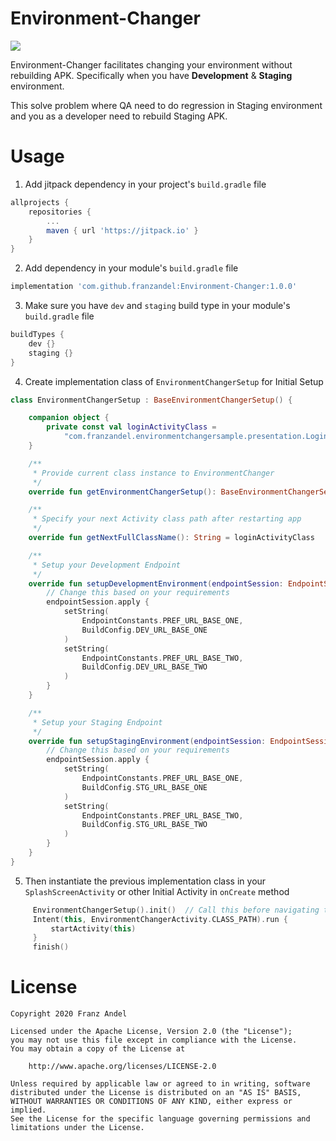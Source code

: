 # Environment-Changer
[![](https://jitpack.io/v/franzandel/Environment-Changer.svg)](https://jitpack.io/#franzandel/Environment-Changer)

Environment-Changer facilitates changing your environment without rebuilding APK. Specifically when you have **Development** & **Staging** environment.

This solve problem where QA need to do regression in Staging environment and you as a developer need to rebuild Staging APK.

# Usage

1. Add jitpack dependency in your project's `build.gradle` file

```groovy
allprojects {
    repositories {
        ...
        maven { url 'https://jitpack.io' }
    }
}
```

2. Add dependency in your module's `build.gradle` file

```groovy
implementation 'com.github.franzandel:Environment-Changer:1.0.0'
```

3. Make sure you have `dev` and `staging` build type in your module's `build.gradle` file

```groovy
buildTypes {
    dev {}
    staging {}
}
```

4. Create implementation class of `EnvironmentChangerSetup` for Initial Setup

```kotlin
class EnvironmentChangerSetup : BaseEnvironmentChangerSetup() {

    companion object {
        private const val loginActivityClass =
            "com.franzandel.environmentchangersample.presentation.LoginActivity"
    }

    /**
     * Provide current class instance to EnvironmentChanger
     */
    override fun getEnvironmentChangerSetup(): BaseEnvironmentChangerSetup = this

    /**
     * Specify your next Activity class path after restarting app
     */
    override fun getNextFullClassName(): String = loginActivityClass

    /**
     * Setup your Development Endpoint
     */
    override fun setupDevelopmentEnvironment(endpointSession: EndpointSession) {
        // Change this based on your requirements
        endpointSession.apply {
            setString(
                EndpointConstants.PREF_URL_BASE_ONE,
                BuildConfig.DEV_URL_BASE_ONE
            )
            setString(
                EndpointConstants.PREF_URL_BASE_TWO,
                BuildConfig.DEV_URL_BASE_TWO
            )
        }
    }

    /**
     * Setup your Staging Endpoint
     */
    override fun setupStagingEnvironment(endpointSession: EndpointSession) {
        // Change this based on your requirements
        endpointSession.apply {
            setString(
                EndpointConstants.PREF_URL_BASE_ONE,
                BuildConfig.STG_URL_BASE_ONE
            )
            setString(
                EndpointConstants.PREF_URL_BASE_TWO,
                BuildConfig.STG_URL_BASE_TWO
            )
        }
    }
}
```

5. Then instantiate the previous implementation class in your `SplashScreenActivity` or other Initial Activity in `onCreate` method
```kotlin
     EnvironmentChangerSetup().init()  // Call this before navigating to Environment Changer
     Intent(this, EnvironmentChangerActivity.CLASS_PATH).run {
         startActivity(this)
     }
     finish()
```

# License
```
Copyright 2020 Franz Andel

Licensed under the Apache License, Version 2.0 (the "License");
you may not use this file except in compliance with the License.
You may obtain a copy of the License at

    http://www.apache.org/licenses/LICENSE-2.0

Unless required by applicable law or agreed to in writing, software
distributed under the License is distributed on an "AS IS" BASIS,
WITHOUT WARRANTIES OR CONDITIONS OF ANY KIND, either express or implied.
See the License for the specific language governing permissions and
limitations under the License.
```
